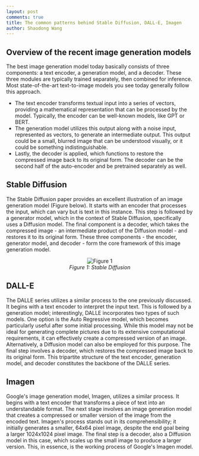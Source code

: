 ```yaml
---
layout: post
comments: true
title: The common patterns behind Stable Diffusion, DALL-E, Imagen
author: Shaodong Wang
---
```


## Overview of the recent image generation models
The best image generation model today basically consists of three components: a text encoder, a generation model, and a decoder. These three modules are typically trained separately, then combined for inference. Most state-of-the-art text-to-image models you see today generally follow this approach.
- The text encoder transforms textual input into a series of vectors, providing a mathematical representation that can be processed by the model. Typically, the encoder can be well-known models, like GPT or BERT. 
-	The generation model utilizes this output along with a noise input, represented as vectors, to generate an intermediate output. This output could be a small, blurred image that can be understood visually, or it could be something indistinguishable.
-	Lastly, the decoder is applied, which functions to restore the compressed image back to its original form. The decoder can be the second half of the auto-encoder and be pretrained separately as well. 

## Stable Diffusion
The Stable Diffusion paper provides an excellent illustration of an image generation model (Figure below). It starts with an encoder that processes the input, which can vary but is text in this instance. This step is followed by a generator model, which in the context of Stable Diffusion, specifically uses a Diffusion model. The final component is a decoder, which takes the compressed image - an intermediate product of the Diffusion model - and restores it to its original form. These three components - the encoder, generator model, and decoder - form the core framework of this image generation model.
<figure align="center">
  <img src="{{ site.url }}{{ site.baseurl }}/assets/images/common_patterns_behind_image_generation_models/" 
  alt="Figure 1">
  <figcaption><em>Figure 1: Stable Diffusion</em></figcaption>
</figure>

## DALL-E
The DALLE series utilizes a similar process to the one previously discussed. It begins with a text encoder to interpret the input text. This is followed by a generation model; interestingly, DALLE incorporates two types of such models. One option is the Auto Regressive model, which becomes particularly useful after some initial processing. While this model may not be ideal for generating complete pictures due to its extensive computational requirements, it can effectively create a compressed version of an image. Alternatively, a Diffusion model can also be employed for this purpose. The final step involves a decoder, which restores the compressed image back to its original form. This tripartite structure of the text encoder, generation model, and decoder constitutes the backbone of the DALLE series.

## Imagen
Google's image generation model, Imagen, utilizes a similar process. It begins with a text encoder that transforms a piece of text into an understandable format. The next stage involves an image generation model that creates a compressed or smaller version of the image from the encoded text. Imagen's process stands out in its comprehensibility; it initially generates a smaller, 64x64 pixel image, despite the end goal being a larger 1024x1024 pixel image. The final step is a decoder, also a Diffusion model in this case, which scales up the small image to produce a larger version. This, in essence, is the working process of Google's Imagen model.



